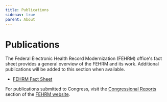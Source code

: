 ```yaml
---
title: Publications
sidenav: true
parent: About
---
```

# Publications

The Federal Electronic Health Record Modernization (FEHRM) office's fact sheet provides a general overview of the FEHRM and its work. Additional publications will be added to this section when available. 

* [FEHRM Fact Sheet](/images/fehrm-fact-sheet.pdf)

For publications submitted to Congress, visit the [Congressional Reports](/congressional-reports) section of the [FEHRM website](www.FEHRM.gov).
